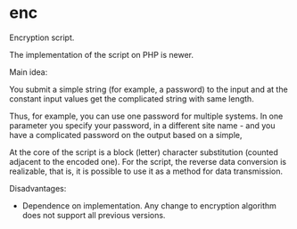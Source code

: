 # enc
Encryption script.

The implementation of the script on PHP is newer.

Main idea: 

You submit a simple string (for example, a password) to the input and at the constant input values get the complicated string with same length.

Thus, for example, you can use one password for multiple systems. In one parameter you specify your password, in a different site name - and you have a complicated password on the output based on a simple,

At the core of the script is a block (letter) character substitution (counted adjacent to the encoded one). For the script, the reverse data conversion is realizable, that is, it is possible to use it as a method for data transmission.

Disadvantages:
- Dependence on implementation. Any change to encryption algorithm does not support all previous versions.
